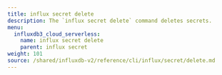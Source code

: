 ```yaml
---
title: influx secret delete
description: The `influx secret delete` command deletes secrets.
menu:
  influxdb3_cloud_serverless:
    name: influx secret delete
    parent: influx secret
weight: 101
source: /shared/influxdb-v2/reference/cli/influx/secret/delete.md
---
```


<!-- The content of this file is at 
// SOURCE content/shared/influxdb-v2/reference/cli/influx/secret/delete.md-->
